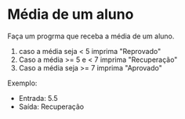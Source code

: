 # Média de um aluno

Faça um progrma que receba a média de um aluno. 
1) caso a média seja < 5 imprima "Reprovado"
2) Caso a média >= 5 e < 7 imprima "Recuperação"
3) Caso a média seja >= 7 imprima "Aprovado"

Exemplo:
* Entrada: 5.5
* Saída: Recuperação